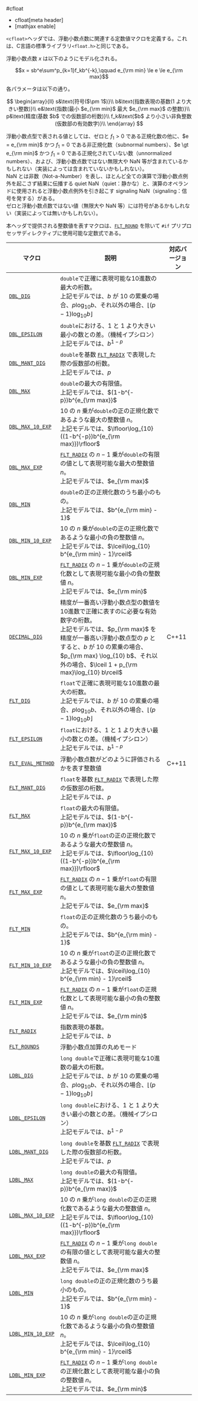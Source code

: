 #cfloat
* cfloat[meta header]
* [mathjax enable]

`<cfloat>`ヘッダでは、浮動小数点数に関連する定数値マクロを定義する。これは、C言語の標準ライブラリ`<float.h>`と同じである。

浮動小数点数 $x$ は以下のようにモデル化される。

$$x = sb^e\sum^p_{k=1}f_kb^{-k},\qquad e_{\rm min} \le e \le e_{\rm max}$$

各パラメータは以下の通り。

$$
\begin{array}{ll}
s&\text{符号($\pm 1$)}\\
b&\text{指数表現の基数(1 より大きい整数)}\\
e&\text{指数(最小 $e_{\rm min}$ 最大 $e_{\rm max}$ の整数)}\\
p&\text{精度(基数 $b$ での仮数部の桁数)}\\
f_k&\text{$b$ より小さい非負整数(仮数部の有効数字)}\\
\end{array}
$$

浮動小数点型で表される値としては、ゼロと $f_1 \gt 0$ である正規化数の他に、$e = e_{\rm min}$ かつ $f_1 = 0$ である非正規化数（subnormal numbers）、$e \gt e_{\rm min}$ かつ $f_1 = 0$ である正規化されていない数（unnormalized numbers）、および、浮動小数点数ではない無限大や NaN 等が含まれているかもしれない（実装によっては含まれていないかもしれない）。  
NaN とは非数（Not-a-Number）を表し、ほとんど全ての演算で浮動小数点例外を起こさず結果に伝播する quiet NaN（quiet：静かな）と、演算のオペランドに使用されると浮動小数点例外を引き起こす signaling NaN（signaling：信号を発する）がある。  
ゼロと浮動小数点数ではない値（無限大や NaN 等）には符号があるかもしれない（実装によっては無いかもしれない）。

本ヘッダで提供される整数値を表すマクロは、[`FLT_ROUND`](cfloat/flt_round.md.nolink) を除いて `#if` プリプロセッサディレクティブに使用可能な定数式である。

| マクロ                                          | 説明 | 対応バージョン |
|-------------------------------------------------|--------------------------------------------------------|-------|
| [`DBL_DIG`](cfloat/dbl_dig.md)                  | `double`で正確に表現可能な10進数の最大の桁数。<br/>上記モデルでは、$b$ が $10$ の累乗の場合、$p \log_{10} b$、それ以外の場合、$\lfloor (p - 1)\log_{10} b\rfloor$ | |
| [`DBL_EPSILON`](cfloat/dbl_epsilon.md)          | `double`における、$1$ と $1$ より大きい最小の数との差。（機械イプシロン）<br/>上記モデルでは、$b^{1-p}$ | |
| [`DBL_MANT_DIG`](cfloat/dbl_mant_dig.md)        | `double`を基数 [`FLT_RADIX`](cfloat/flt_radix.md) で表現した際の仮数部の桁数。<br/>上記モデルでは、$p$ | |
| [`DBL_MAX`](cfloat/dbl_max.md)                  | `double`の最大の有限値。<br/>上記モデルでは、$(1-b^{-p})b^{e_{\rm max}}$ | |
| [`DBL_MAX_10_EXP`](cfloat/dbl_max_10_exp.md)    | $10$ の $n$ 乗が`double`の正の正規化数であるような最大の整数値 $n$。<br/>上記モデルでは、$\lfloor\log_{10} ((1-b^{-p})b^{e_{\rm max}})\rfloor$ | |
| [`DBL_MAX_EXP`](cfloat/dbl_max_exp.md.nolink)   | [`FLT_RADIX`](cfloat/flt_radix.md) の $n - 1$ 乗が`double`の有限の値として表現可能な最大の整数値 $n$。<br/>上記モデルでは、$e_{\rm max}$ | |
| [`DBL_MIN`](cfloat/dbl_min.md)                  | `double`の正の正規化数のうち最小のもの。<br/>上記モデルでは、$b^{e_{\rm min} - 1}$ | |
| [`DBL_MIN_10_EXP`](cfloat/dbl_min_10_exp.md)    | $10$ の $n$ 乗が`double`の正の正規化数であるような最小の負の整数値 $n$。<br/>上記モデルでは、$\lceil\log_{10} b^{e_{\rm min} - 1}\rceil$ | |
| [`DBL_MIN_EXP`](cfloat/dbl_min_exp.md.nolink)   | [`FLT_RADIX`](cfloat/flt_radix.md) の $n - 1$ 乗が`double`の正規化数として表現可能な最小の負の整数値 $n$。<br/>上記モデルでは、$e_{\rm min}$ | |
| [`DECIMAL_DIG`](cfloat/decimal_dig.md.nolink)   | 精度が一番高い浮動小数点型の数値を10進数で正確に表すのに必要な有効数字の桁数。<br/>上記モデルでは、$p_{\rm max}$ を精度が一番高い浮動小数点型の $p$ とすると、$b$ が $10$ の累乗の場合、$p_{\rm max} \log_{10} b$、それ以外の場合、$\lceil 1 + p_{\rm max}\log_{10} b\rceil$ | C++11 |
| [`FLT_DIG`](cfloat/flt_dig.md)                  | `float`で正確に表現可能な10進数の最大の桁数。<br/>上記モデルでは、$b$ が $10$ の累乗の場合、$p \log_{10} b$、それ以外の場合、$\lfloor (p - 1)\log_{10} b\rfloor$ | |
| [`FLT_EPSILON`](cfloat/flt_epsilon.md)          | `float`における、$1$ と $1$ より大きい最小の数との差。（機械イプシロン）<br/>上記モデルでは、$b^{1-p}$ | |
| [`FLT_EVAL_METHOD`](cfloat/flt_eval_method.md)  | 浮動小数点数がどのように評価されるかを表す整数値 | C++11 |
| [`FLT_MANT_DIG`](cfloat/flt_mant_dig.md)        | `float`を基数 [`FLT_RADIX`](cfloat/flt_radix.md) で表現した際の仮数部の桁数。<br/>上記モデルでは、$p$ | |
| [`FLT_MAX`](cfloat/flt_max.md)                  | `float`の最大の有限値。<br/>上記モデルでは、$(1-b^{-p})b^{e_{\rm max}}$ | |
| [`FLT_MAX_10_EXP`](cfloat/flt_max_10_exp.md)    | $10$ の $n$ 乗が`float`の正の正規化数であるような最大の整数値 $n$。<br/>上記モデルでは、$\lfloor\log_{10} ((1-b^{-p})b^{e_{\rm max}})\rfloor$ | |
| [`FLT_MAX_EXP`](cfloat/flt_max_exp.md.nolink)   | [`FLT_RADIX`](cfloat/flt_radix.md) の $n - 1$ 乗が`float`の有限の値として表現可能な最大の整数値 $n$。<br/>上記モデルでは、$e_{\rm max}$ | |
| [`FLT_MIN`](cfloat/flt_min.md)                  | `float`の正の正規化数のうち最小のもの。<br/>上記モデルでは、$b^{e_{\rm min} - 1}$ | |
| [`FLT_MIN_10_EXP`](cfloat/flt_min_10_exp.md)    | $10$ の $n$ 乗が`float`の正の正規化数であるような最小の負の整数値 $n$。<br/>上記モデルでは、$\lceil\log_{10} b^{e_{\rm min} - 1}\rceil$ | |
| [`FLT_MIN_EXP`](cfloat/flt_min_exp.md.nolink)   | [`FLT_RADIX`](cfloat/flt_radix.md) の $n - 1$ 乗が`float`の正規化数として表現可能な最小の負の整数値 $n$。<br/>上記モデルでは、$e_{\rm min}$ | |
| [`FLT_RADIX`](cfloat/flt_radix.md)              | 指数表現の基数。<br/>上記モデルでは、$b$ | |
| [`FLT_ROUNDS`](cfloat/flt_rounds.md.nolink)     | 浮動小数点加算の丸めモード | |
| [`LDBL_DIG`](cfloat/ldbl_dig.md)                | `long double`で正確に表現可能な10進数の最大の桁数。<br/>上記モデルでは、$b$ が $10$ の累乗の場合、$p \log_{10} b$、それ以外の場合、$\lfloor (p - 1)\log_{10} b\rfloor$ | |
| [`LDBL_EPSILON`](cfloat/ldbl_epsilon.md)        | `long double`における、$1$ と $1$ より大きい最小の数との差。（機械イプシロン）<br/>上記モデルでは、$b^{1-p}$ | |
| [`LDBL_MANT_DIG`](cfloat/ldbl_mant_dig.md)      | `long double`を基数 [`FLT_RADIX`](cfloat/flt_radix.md) で表現した際の仮数部の桁数。<br/>上記モデルでは、$p$ | |
| [`LDBL_MAX`](cfloat/ldbl_max.md)                | `long double`の最大の有限値。<br/>上記モデルでは、$(1-b^{-p})b^{e_{\rm max}}$ | |
| [`LDBL_MAX_10_EXP`](cfloat/ldbl_max_10_exp.md)  | $10$ の $n$ 乗が`long double`の正の正規化数であるような最大の整数値 $n$。<br/>上記モデルでは、$\lfloor\log_{10} ((1-b^{-p})b^{e_{\rm max}})\rfloor$ | |
| [`LDBL_MAX_EXP`](cfloat/ldbl_max_exp.md.nolink) | [`FLT_RADIX`](cfloat/flt_radix.md) の $n - 1$ 乗が`long double`の有限の値として表現可能な最大の整数値 $n$。<br/>上記モデルでは、$e_{\rm max}$ | |
| [`LDBL_MIN`](cfloat/ldbl_min.md)                | `long double`の正の正規化数のうち最小のもの。<br/>上記モデルでは、$b^{e_{\rm min} - 1}$ | |
| [`LDBL_MIN_10_EXP`](cfloat/ldbl_min_10_exp.md)  | $10$ の $n$ 乗が`long double`の正の正規化数であるような最小の負の整数値 $n$。<br/>上記モデルでは、$\lceil\log_{10} b^{e_{\rm min} - 1}\rceil$ | |
| [`LDBL_MIN_EXP`](cfloat/ldbl_min_exp.md.nolink) | [`FLT_RADIX`](cfloat/flt_radix.md) の $n - 1$ 乗が`long double`の正規化数として表現可能な最小の負の整数値 $n$。<br/>上記モデルでは、$e_{\rm min}$ | |
